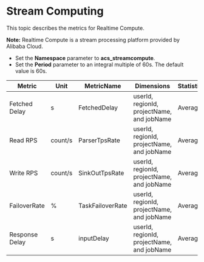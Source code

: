 # Stream Computing

This topic describes the metrics for Realtime Compute.

**Note:** Realtime Compute is a stream processing platform provided by Alibaba Cloud.

-   Set the **Namespace** parameter to **acs\_streamcompute**.
-   Set the **Period** parameter to an integral multiple of 60s. The default value is 60s.

|Metric|Unit|MetricName|Dimensions|Statistics|
|------|----|----------|----------|----------|
|Fetched Delay|s|FetchedDelay|userId, regionId, projectName, and jobName|Average|
|Read RPS|count/s|ParserTpsRate|userId, regionId, projectName, and jobName|Average|
|Write RPS|count/s|SinkOutTpsRate|userId, regionId, projectName, and jobName|Average|
|FailoverRate|%|TaskFailoverRate|userId, regionId, projectName, and jobName|Average|
|Response Delay|s|inputDelay|userId, regionId, projectName, and jobName|Average|

